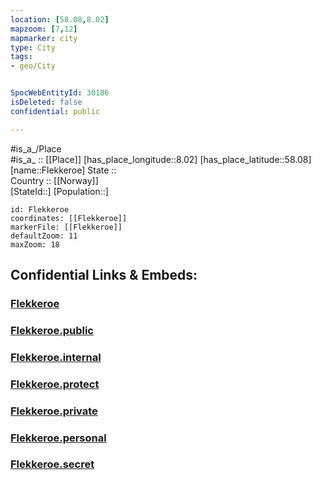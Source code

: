 ```yaml
---
location: [58.08,8.02] 
mapzoom: [7,12] 
mapmarker: city 
type: City
tags:
- geo/City


SpocWebEntityId: 30186
isDeleted: false
confidential: public

---
```

#is_a_/Place  
#is_a_ :: [[Place]] 
[has_place_longitude::8.02] 
[has_place_latitude::58.08] 
[name::Flekkeroe] 
State ::  
Country :: [[Norway]]  
[StateId::] 
[Population::] 



```leaflet
id: Flekkeroe
coordinates: [[Flekkeroe]] 
markerFile: [[Flekkeroe]] 
defaultZoom: 11 
maxZoom: 18
```


## Confidential Links & Embeds: 

### [Flekkeroe](/_Standards/Earth/Continent/Europe/Europe~North/Norway/City/Flekkeroe.md) 

### [Flekkeroe.public](/_public/Earth/Continent/Europe/Europe~North/Norway/City/Flekkeroe.public.md) 

### [Flekkeroe.internal](/_internal/Earth/Continent/Europe/Europe~North/Norway/City/Flekkeroe.internal.md) 

### [Flekkeroe.protect](/_protect/Earth/Continent/Europe/Europe~North/Norway/City/Flekkeroe.protect.md) 

### [Flekkeroe.private](/_private/Earth/Continent/Europe/Europe~North/Norway/City/Flekkeroe.private.md) 

### [Flekkeroe.personal](/_personal/Earth/Continent/Europe/Europe~North/Norway/City/Flekkeroe.personal.md) 

### [Flekkeroe.secret](/_secret/Earth/Continent/Europe/Europe~North/Norway/City/Flekkeroe.secret.md)

